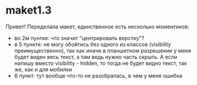 # maket1.3
Привет! Переделала макет, единственное есть несколько моментиков:
- во 2м пунтке: что значит "центрировать верстку"?
- в 5 пункте: не могу обойтись без одного из классов (visibility преимущественно), так как иначе в планшетном разрешении у меня будет виден весь текст, а там ведь нужно часть скрыть. А если напишу вместо visibility - hidden, то тогда не будет видно текст, так же, как и для мобилки
- 6 пункт: тут вообще что-то не разобралась, в чем у меня ошибка   